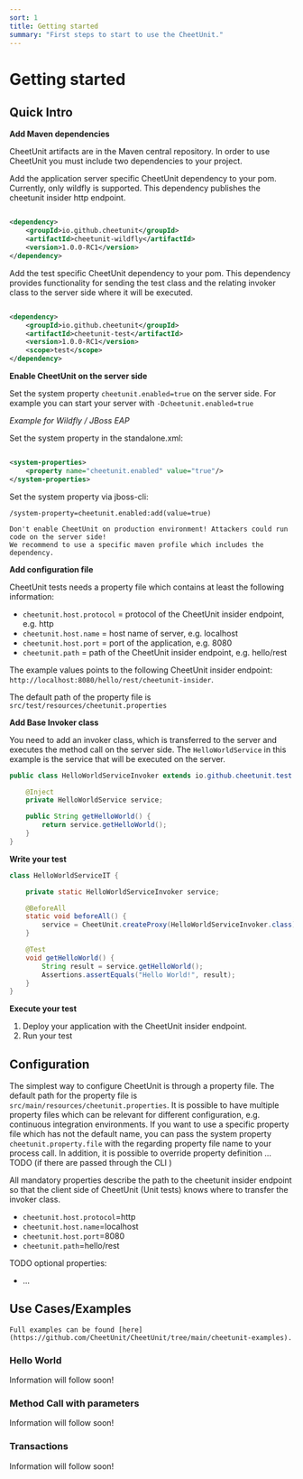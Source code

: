 ```yaml
---
sort: 1
title: Getting started
summary: "First steps to start to use the CheetUnit."
---
```


# Getting started

## Quick Intro

**Add Maven dependencies**

CheetUnit artifacts are in the Maven central repository. In order to use CheetUnit you must include two dependencies to
your project.

Add the application server specific CheetUnit dependency to your pom. Currently, only wildfly is supported. This
dependency publishes the cheetunit insider http endpoint.

```xml

<dependency>
    <groupId>io.github.cheetunit</groupId>
    <artifactId>cheetunit-wildfly</artifactId>
    <version>1.0.0-RC1</version>
</dependency>
```

Add the test specific CheetUnit dependency to your pom. This dependency provides functionality for sending the test
class and the relating invoker class to the server side where it will be executed.

```xml

<dependency>
    <groupId>io.github.cheetunit</groupId>
    <artifactId>cheetunit-test</artifactId>
    <version>1.0.0-RC1</version>
    <scope>test</scope>
</dependency>
```

**Enable CheetUnit on the server side**

Set the system property `cheetunit.enabled=true` on the server side. For example you can start your server with `-Dcheetunit.enabled=true`


_Example for Wildfly / JBoss EAP_

Set the system property in the standalone.xml:

```xml

<system-properties>
    <property name="cheetunit.enabled" value="true"/>
</system-properties>
```

Set the system property via jboss-cli:

```shell
/system-property=cheetunit.enabled:add(value=true)
```

```danger
Don't enable CheetUnit on production environment! Attackers could run code on the server side! 
We recommend to use a specific maven profile which includes the dependency.
```

**Add configuration file**

CheetUnit tests needs a property file which contains at least the following information:

* `cheetunit.host.protocol` = protocol of the CheetUnit insider endpoint, e.g. http
* `cheetunit.host.name`     = host name of server, e.g. localhost
* `cheetunit.host.port`     = port of the application, e.g. 8080
* `cheetunit.path`          = path of the CheetUnit insider endpoint, e.g. hello/rest

The example values points to the following CheetUnit insider
endpoint: `http://localhost:8080/hello/rest/cheetunit-insider`.

The default path of the property file is `src/test/resources/cheetunit.properties`

**Add Base Invoker class**

You need to add an invoker class, which is transferred to the server and executes the method call on the server side.
The `HelloWorldService` in this example is the service that will be executed on the server.

```java
public class HelloWorldServiceInvoker extends io.github.cheetunit.test.BaseServiceInvoker {

    @Inject
    private HelloWorldService service;

    public String getHelloWorld() {
        return service.getHelloWorld();
    }
}
```

**Write your test**

```java
class HelloWorldServiceIT {

    private static HelloWorldServiceInvoker service;

    @BeforeAll
    static void beforeAll() {
        service = CheetUnit.createProxy(HelloWorldServiceInvoker.class);
    }

    @Test
    void getHelloWorld() {
        String result = service.getHelloWorld();
        Assertions.assertEquals("Hello World!", result);
    }
}
```

**Execute your test**

1. Deploy your application with the CheetUnit insider endpoint.
2. Run your test

## Configuration

The simplest way to configure CheetUnit is through a property file. The default path for the property file
is `src/main/resources/cheetunit.properties`. It is possible to have multiple property files which can be relevant for
different configuration, e.g. continuous integration environments. If you want to use a specific property file which has
not the default name, you can pass the system property `cheetunit.property.file` with the regarding property file name to
your process call. In addition, it is possible to override property definition ... TODO (if there are passed through the CLI )

All mandatory properties describe the path to the cheetunit insider endpoint so that the client side of CheetUnit (Unit
tests) knows where to transfer the invoker class.

* `cheetunit.host.protocol`=http
* `cheetunit.host.name`=localhost
* `cheetunit.host.port`=8080
* `cheetunit.path`=hello/rest

TODO optional properties: 
* ...

## Use Cases/Examples

```note
Full examples can be found [here](https://github.com/CheetUnit/CheetUnit/tree/main/cheetunit-examples).
```

### Hello World

Information will follow soon!

### Method Call with parameters

Information will follow soon!

### Transactions

Information will follow soon!
